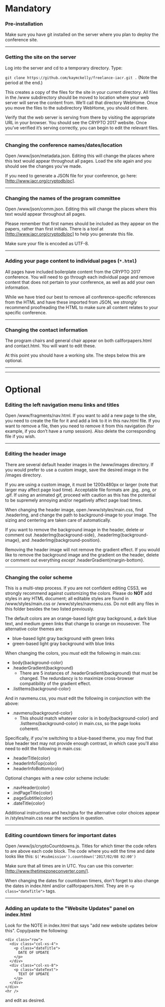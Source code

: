 # Mandatory
### Pre-installation
Make sure you have git installed on the server where you plan to deploy the conference site.

___

### Getting the site on the server
Log into the server and cd to a temporary directory. Type:

``git clone https://github.com/kaymckelly/freelance-iacr.git .`` (Note the period at the end.)

This creates a copy of the files for the site in your current directory. All files in the /www subdirectory should be moved to location where your web server will serve the content from. We’ll call that directory WebHome. Once you move the files to the subdirectory WebHome, you should cd there.

Verify that the web server is serving from there by visiting the appropriate URL in your browser. You should see the CRYPTO 2017 website. Once you’ve verified it’s serving correctly, you can begin to edit the relevant files.

___

### Changing the conference names/dates/location
Open /www/json/metadata.json. Editing this will change the places where this text would appear throughout all pages. Load the site again and you should see the changes you’ve made.

If you need to generate a JSON file for your conference, go here: [http://www.iacr.org/cryptodb/pc].

___

### Changing the names of the program committee
Open /www/json/comm.json. Editing this will change the places where this text would appear throughout all pages.

Please remember that first names should be included as they appear on the papers, rather than first initials. There is a tool at [http://www.iacr.org/cryptodb/pc] to help you generate this file.

Make sure your file is encoded as UTF-8.

___

### Adding your page content to individual pages (``*.html``)
All pages have included boilerplate content from the CRYPTO 2017 conference. You will need to go through each individual page and remove content that does not pertain to your conference, as well as add your own information.

While we have tried our best to remove all conference-specific references from the HTML and have these imported from JSON, we *strongly* recommend proofreading the HTML to make sure all content relates to your specific conference.

___

### Changing the contact information
The program chairs and general chair appear on both callforpapers.html and contact.html. You will want to edit these.

At this point you should have a working site. The steps below this are optional.

___
___

# Optional
### Editing the left navigation menu links and titles
Open /www/fragments/nav.html. If you want to add a new page to the site, you need to create the file for it and add a link to it in this nav.html file. If you want to remove a file, then you need to remove it from this navigation (for example, if you don’t have a rump session). Also delete the corresponding file if you wish.

___

### Editing the header image
There are several default header images in the /www/images directory. If you would prefer to use a custom image, save the desired image in the /images directory.

If you are using a custom image, it must be 1200x480px or larger (note that larger may affect page load time). Acceptable file formats are .jpg, .png, or .gif. If using an animated gif, proceed with caution as this has the potential to be supremely annoying and/or negatively affect page load times.

When changing the header image, open /www/styles/main.css, find .headerImg, and change the path to background-image to your image. The sizing and centering are taken care of automatically.

If you want to remove the background image in the header, delete or comment out .headerImg{background-side}, .headerImg{background-image}, and .headerImg{background-position}.

Removing the header image will not remove the gradient effect. If you would like to remove the background image and the gradient on the header, delete or comment out everything *except* .headerGradient{margin-bottom}.

___

### Changing the color scheme
This is a multi-step process. If you are not confident editing CSS3, we strongly recommend against customizing the colors. Please do **NOT** add styles in any HTML document; all editable styles are found in /www/styles/main.css or /www/styles/navmenu.css. Do not edit any files in this folder besides the two listed previously.

The default colors are an orange-based light gray background, a dark blue text, and medium green links that change to orange on mouseover. The alternative color themes are:
- blue-based light gray background with green links
- green-based light gray background with blue links

When changing the colors, you *must* edit the following in main.css:
- body{background-color}
- .headerGradient{background}
  - There are 5 instances of .headerGradient{background} that must be changed. The redundancy is to maximize cross-browser compatibility of the gradient effect.
- .listItems{background-color}

And in navmenu.css, you *must* edit the following in conjunction with the above:
- .navmenu{background-color}
  - This should match whatever color is in body{background-color} and .listItems{background-color} in main.css, so the page looks coherent.

Specifically, if you're switching to a blue-based theme, you may find that blue header text may not provide enough contrast, in which case you'll also need to edit the following in main.css:
- .headerTitle{color}
- .headerInfoTop{color}
- .headerInfoBottom{color}

Optional changes with a new color scheme include:
- .navHeader{color}
- .indPageTitle{color}
- .pageSubtitle{color}
- .dateTitle{color}

Additional instructions and hex/rgba for the alternative color choices appear in /styles/main.css near the sections in question.

___

### Editing countdown timers for important dates
Open /www/js/cryptoCountdowns.js. Titles for which timer the code refers to are above each code block. The code where you edit the time and date looks like this: ``$('#submission').countdown('2017/02/08 02:00')``

Make sure that all times are in UTC. You can use this converter: [http://www.thetimezoneconverter.com/].

When changing the dates for countdown timers, don't forget to also change the dates in index.html and/or callforpapers.html. They are in ``<p class="dateTitle">`` tags.

___

### Adding an update to the "Website Updates" panel on index.html
Look for the NOTE in index.html that says "add new website updates below this". Copy/paste the following:
```
<div class="row">
  <div class="col-xs-4">
    <p class="dateTitle">
      DATE OF UPDATE
    </p>
  </div>
  <div class="col-xs-8">
    <p class="dateText">
      TEXT OF UPDATE
    </p>
  </div>
</div>
<hr />
```
and edit as desired.
